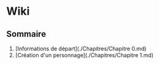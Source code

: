 # Wiki 
## Sommaire
1. [Informations de départ](./Chapitres/Chapitre 0.md)
2. [Création d'un personnage](./Chapitres/Chapitre 1.md)